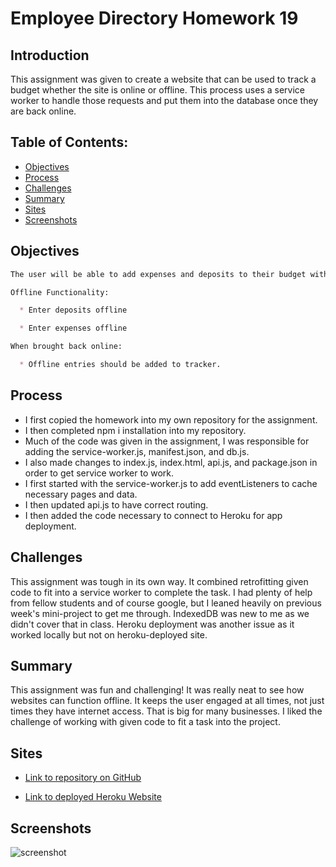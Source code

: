 # Employee Directory Homework 19  

## Introduction  

This assignment was given to create a website that can be used to track a budget whether the site is online or offline. This process uses a service worker to handle those requests and put them into the database once they are back online.

## Table of Contents:  
* [Objectives](#Objectives)
* [Process](#Process)
* [Challenges](#Challenges)
* [Summary](#Summary)
* [Sites](#Sites)
* [Screenshots](#Screenshots)

## Objectives  

```md
The user will be able to add expenses and deposits to their budget with or without a connection. When entering transactions offline, they should populate the total when brought back online.

Offline Functionality:

  * Enter deposits offline

  * Enter expenses offline

When brought back online:

  * Offline entries should be added to tracker.
```

## Process  

* I first copied the homework into my own repository for the assignment.  
* I then completed npm i installation into my repository.  
* Much of the code was given in the assignment, I was responsible for adding the service-worker.js, manifest.json, and db.js.  
* I also made changes to index.js, index.html, api.js, and package.json in order to get service worker to work.  
* I first started with the service-worker.js to add eventListeners to cache necessary pages and data.  
* I then updated api.js to have correct routing.  
* I then added the code necessary to connect to Heroku for app deployment.  

## Challenges  

This assignment was tough in its own way. It combined retrofitting given code to fit into a service worker to complete the task. I had plenty of help from fellow students and of course google, but I leaned heavily on previous week's mini-project to get me through. IndexedDB was new to me as we didn't cover that in class. Heroku deployment was another issue as it worked locally but not on heroku-deployed site.    

## Summary  

This assignment was fun and challenging! It was really neat to see how websites can function offline. It keeps the user engaged at all times, not just times they have internet access. That is big for many businesses. I liked the challenge of working with given code to fit a task into the project.  

## Sites  

* [Link to repository on GitHub](https://github.com/j-midgley13/budget-tracker-PWA-hw18)  

* [Link to deployed Heroku Website](https://immense-taiga-97479.herokuapp.com/)  

## Screenshots  

![screenshot](./extras/offline-budget.png)  